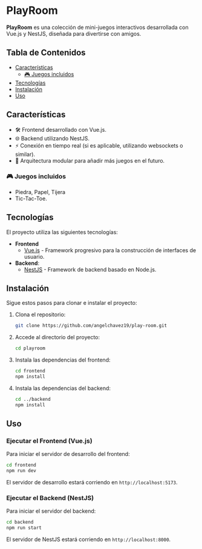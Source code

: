# PlayRoom

**PlayRoom** es una colección de mini-juegos interactivos desarrollada con Vue.js y NestJS, diseñada para divertirse con amigos.

## Tabla de Contenidos

- [Características](#características)
  - [🎮 Juegos incluidos](#-juegos-incluidos)
- [Tecnologías](#tecnologías)
- [Instalación](#instalación)
- [Uso](#uso)

## Características

- 🛠️ Frontend desarrollado con Vue.js.
- 🌐 Backend utilizando NestJS.
- ⚡ Conexión en tiempo real (si es aplicable, utilizando websockets o similar).
- 🔧 Arquitectura modular para añadir más juegos en el futuro.

### 🎮 Juegos incluidos

- Piedra, Papel, Tijera
- Tic-Tac-Toe.

## Tecnologías

El proyecto utiliza las siguientes tecnologías:

- **Frontend**
  - [Vue.js](https://vuejs.org/) - Framework progresivo para la construcción de interfaces de usuario.
- **Backend**:
  - [NestJS](https://nestjs.com/) - Framework de backend basado en Node.js.

## Instalación

Sigue estos pasos para clonar e instalar el proyecto:

1. Clona el repositorio:

   ```bash
   git clone https://github.com/angelchavez19/play-room.git
   ```

2. Accede al directorio del proyecto:

   ```bash
   cd playroom
   ```

3. Instala las dependencias del frontend:

   ```bash
   cd frontend
   npm install
   ```

4. Instala las dependencias del backend:

   ```bash
   cd ../backend
   npm install
   ```

## Uso

### Ejecutar el Frontend (Vue.js)

Para iniciar el servidor de desarrollo del frontend:

```bash
cd frontend
npm run dev
```

El servidor de desarrollo estará corriendo en `http://localhost:5173`.

### Ejecutar el Backend (NestJS)

Para iniciar el servidor del backend:

```bash
cd backend
npm run start
```

El servidor de NestJS estará corriendo en `http://localhost:8000`.
